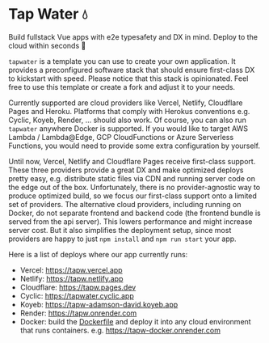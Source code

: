 # Tap Water 💧

Build fullstack Vue apps with e2e typesafety and DX in mind.
Deploy to the cloud within seconds 🚀

`tapwater` is a template you can use to create your own application.
It provides a preconfigured software stack that should ensure first-class DX to kickstart with speed.
Please notice that this stack is opinionated.
Feel free to use this template or create a fork and adjust it to your needs.

Currently supported are cloud providers like Vercel, Netlify, Cloudflare Pages and Heroku.
Platforms that comply with Herokus conventions e.g. Cyclic, Koyeb, Render, ... should also work.
Of course, you can also run `tapwater` anywhere Docker is supported.
If you would like to target AWS Lambda / Lambda@Edge, GCP CloudFunctions or Azure Serverless Functions, you would need to provide some extra configuration by yourself.

Until now, Vercel, Netlify and Cloudflare Pages receive first-class support.
These three providers provide a great DX and make optimized deploys pretty easy, e.g. distribute static files via CDN and running server code on the edge out of the box.
Unfortunately, there is no provider-agnostic way to produce optimized build, so we focus our first-class support onto a limited set of providers.
The alternative cloud providers, including running on Docker, do not separate frontend and backend code (the frontend bundle is served from the api server).
This lowers performance and might increase server cost.
But it also simplifies the deployment setup, since most providers are happy to just `npm install` and `npm run start` your app.

Here is a list of deploys where our app currently runs:

- Vercel: https://tapw.vercel.app
- Netlify: https://tapw.netlify.app
- Cloudflare: https://tapw.pages.dev
- Cyclic: https://tapwater.cyclic.app
- Koyeb: https://tapw-adamson-david.koyeb.app
- Render: https://tapw.onrender.com
- Docker: build the [Dockerfile](Dockerfile) and deploy it into any cloud environment that runs containers. e.g. https://tapw-docker.onrender.com
